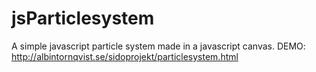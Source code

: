 jsParticlesystem
================

A simple javascript particle system made in a javascript canvas.
DEMO: http://albintornqvist.se/sidoprojekt/particlesystem.html
